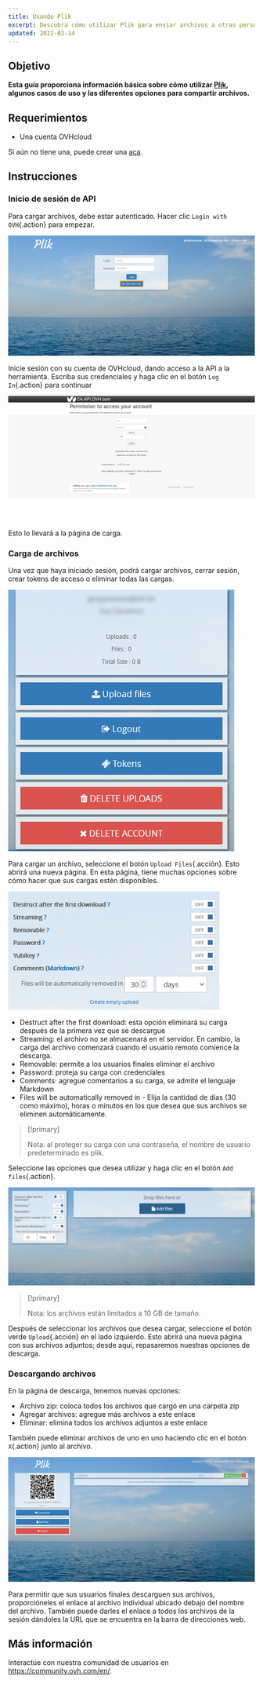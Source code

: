 ```yaml
---
title: Usando Plik
excerpt: Descubra cómo utilizar Plik para enviar archivos a otras personas
updated: 2022-02-14
---
```



## Objetivo

**Esta guía proporciona información básica sobre cómo utilizar [Plik](https://ca.plik.ovh/#/), algunos casos de uso y las diferentes opciones para compartir archivos.**

## Requerimientos

- Una cuenta OVHcloud

Si aún no tiene una, puede crear una [aca](https://ca.ovh.com/auth/?action=gotomanager&from=https://www.ovh.com/world/&ovhSubsidiary=ws).

## Instrucciones

### Inicio de sesión de API

Para cargar archivos, debe estar autenticado. Hacer clic `Login with OVH`{.action} para empezar.

![Inicio](images/plik-login.png)

Inicie sesión con su cuenta de OVHcloud, dando acceso a la API a la herramienta. Escriba sus credenciales y haga clic en el botón `Log In`{.action} para continuar

![API](images/api-login.png)

Esto lo llevará a la página de carga.

### Carga de archivos

Una vez que haya iniciado sesión, podrá cargar archivos, cerrar sesión, crear tokens de acceso o eliminar todas las cargas.

![Carga](images/plik-upload.png)

Para cargar un archivo, seleccione el botón `Upload Files`{.acción}. Esto abrirá una nueva página. En esta página, tiene muchas opciones sobre cómo hacer que sus cargas estén disponibles.

![Opciones de carga](images/plik-upload-options.png)

- Destruct after the first download: esta opción eliminará su carga después de la primera vez que se descargue
- Streaming: el archivo no se almacenará en el servidor. En cambio, la carga del archivo comenzará cuando el usuario remoto comience la descarga.
- Removable: permite a los usuarios finales eliminar el archivo
- Password: proteja su carga con credenciales
- Comments: agregue comentarios a su carga, se admite el lenguaje Markdown
- Files will be automatically removed in - Elija la cantidad de días (30 como máximo), horas o minutos en los que desea que sus archivos se eliminen automáticamente.

> [!primary]
>
> Nota: al proteger su carga con una contraseña, el nombre de usuario predeterminado es plik.
>

Seleccione las opciones que desea utilizar y haga clic en el botón `Add files`{.action}.

![agregar archivos](images/plik-add-files.png)

> [!primary]
>
> Nota: los archivos están limitados a 10 GB de tamaño.
>

Después de seleccionar los archivos que desea cargar, seleccione el botón verde `Upload`{.acción} en el lado izquierdo. Esto abrirá una nueva página con sus archivos adjuntos; desde aquí, repasaremos nuestras opciones de descarga.

### Descargando archivos

En la página de descarga, tenemos nuevas opciones:

- Archivo zip: coloca todos los archivos que cargó en una carpeta zip
- Agregar archivos: agregue más archivos a este enlace
- Eliminar: elimina todos los archivos adjuntos a este enlace

También puede eliminar archivos de uno en uno haciendo clic en el botón `X`{.action} junto al archivo.

![Descargar archivo](images/plik-download.png)

Para permitir que sus usuarios finales descarguen sus archivos, proporcióneles el enlace al archivo individual ubicado debajo del nombre del archivo. También puede darles el enlace a todos los archivos de la sesión dándoles la URL que se encuentra en la barra de direcciones web.

## Más información

Interactúe con nuestra comunidad de usuarios en <https://community.ovh.com/en/>.
